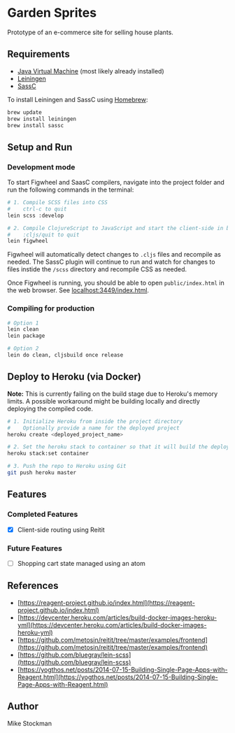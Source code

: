 # Garden Sprites

Prototype of an e-commerce site for selling house plants.

## Requirements
- [Java Virtual Machine](https://java.com/en/download/) (most likely already installed)
- [Leiningen](https://libraries.io/homebrew/leiningen)
-  [SassC](https://github.com/sass/sassc)

To install Leiningen and SassC using [Homebrew](https://brew.sh/):

```bash
brew update
brew install leiningen
brew install sassc
```

## Setup and Run

### Development mode
To start Figwheel and SaasC compilers, navigate into the project folder and run the following commands in the terminal:

```bash
# 1. Compile SCSS files into CSS
#    ctrl-c to quit
lein scss :develop

# 2. Compile ClojureScript to JavaScript and start the client-side in browser.
#    :cljs/quit to quit
lein figwheel
```

Figwheel will automatically detect changes to `.cljs` files and recompile as needed. The SassC plugin will continue to run and watch for changes to files instide the `/scss` directory and recompile CSS as needed.

Once Figwheel is running, you should be able to open `public/index.html` in the web browser. See [localhost:3449/index.html](http://localhost:3449/index.html).

### Compiling for production

```bash
# Option 1
lein clean
lein package

# Option 2
lein do clean, cljsbuild once release
```

## Deploy to Heroku (via Docker)

**Note:** This is currently failing on the build stage due to Heroku's memory limits. A possible workaround might be building locally and directly deploying the compiled code.

```bash
# 1. Initialize Heroku from inside the project directory
#    Optionally provide a name for the deployed project
heroku create <deployed_project_name>

# 2. Set the heroku stack to container so that it will build the deployed app from the Dockerfile
heroku stack:set container

# 3. Push the repo to Heroku using Git
git push heroku master
```

## Features

### Completed Features
- [X] Client-side routing using Reitit

### Future Features
- [ ] Shopping cart state managed using an atom

## References
- [https://reagent-project.github.io/index.html](https://reagent-project.github.io/index.html)
- [https://devcenter.heroku.com/articles/build-docker-images-heroku-yml](https://devcenter.heroku.com/articles/build-docker-images-heroku-yml)
- [https://github.com/metosin/reitit/tree/master/examples/frontend](https://github.com/metosin/reitit/tree/master/examples/frontend)
- [https://github.com/bluegray/lein-scss](https://github.com/bluegray/lein-scss)
- [https://yogthos.net/posts/2014-07-15-Building-Single-Page-Apps-with-Reagent.html](https://yogthos.net/posts/2014-07-15-Building-Single-Page-Apps-with-Reagent.html)

## Author
Mike Stockman